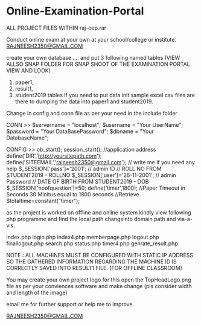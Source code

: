# Online-Examination-Portal

ALL PROJECT FILES WITHIN raj-oep.rar

Conduct online exam at your own at your school/college or institute.
RAJNEESH2350@GMAIL.COM

create your own database .... and put 3 following named tables  (VIEW ALLSO SNAP FOLDER FOR SNAP SHOOT OF THE EXAMINATION PORTAL VIEW AND LOOK)

1. paper1, 
2. result1,
3. student2019 tables 
if you need to put data init sample excel csv files are there to dumping the data into paper1 and student2019.

Change in config and conn file as per your need in the include folder

CONN >> 
$servername = "localhost";
$username = "Your UserName";
$password = "Your DataBasePassword";
$dbname =   "Your DatabaseName";


CONFIG >>
ob_start();
session_start();
//application address
define('DIR','http://yoursitepath.com');
define('SITEEMAIL','rajneesh2350@gmail.com'); // write me if you need any help
$_SESSION['pass']='2001'; // admin ID // ROLL NO FROM STUDENT2019 - ROLLNO
$_SESSION['user']='26-11-2001'; // admin Password // DATE OF BIRTH FROM STUDENT2019 - DOB
$_SESSION['noofquestion']=50;
define('timer',1800); //Paper Timeout in Seconds 30 Minitus equal to 1800 seconds //Retrieve $totaltime=constant("timer");


as the project is worked on offline and online system kindly view following php programme and find the local path changeinto domain path and via-a-vis.

index.php
login.php
index4.php
memberpage.php
logout.php
finallogout.php
search.php
status.php
timer4.php
genrate_result.php


NOTE : 
ALL MACHINES MUST BE CONFIGURED WITH STATIC IP ADDRESS SO THE GATHERED INFORMATION REGARDING THE MACHINE ID IS CORRECTLY SAVED INTO RESULT1 FILE. 
(FOR OFFLINE CLASSROOM)

You may create your own project logo for this open the TopHeadLogo.png file as per your conviences software and make change 
(pls consider width and length of the image)


email me for further support or help me to improve.

RAJNEESH2350@GMAIL.COM



